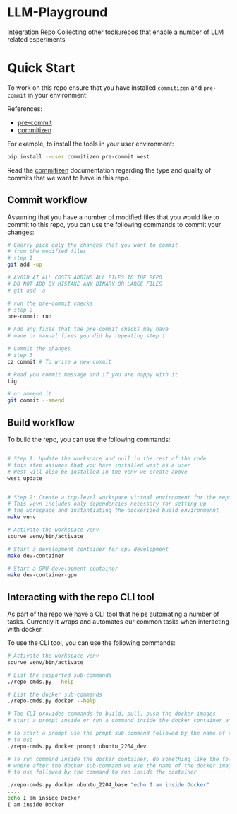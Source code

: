 # LLM-Playground
Integration Repo Collecting other tools/repos that enable a number of LLM related esperiments


# Quick Start

To work on this repo ensure that you have installed `commitizen` and `pre-commit`
in your environment:

References:

* [pre-commit](https://pre-commit.com/)
* [commitizen](https://commitizen-tools.github.io/commitizen/)

For example, to install the tools in your user environment:

```bash
pip install --user commitizen pre-commit west
```

Read the [commitizen](https://commitizen-tools.github.io/commitizen/) documentation
regarding the type and quality of commits that we want to have in this repo.

## Commit workflow

Assuming that you have a number of modified files that you would like to commit
to this repo, you can use the following commands to commit your changes:

```bash
# Cherry pick only the changes that you want to commit
# from the modified files
# step 1
git add -up

# AVOID AT ALL COSTS ADDING ALL FILES TO THE REPO
# DO NOT ADD BY MISTAKE ANY BINARY OR LARGE FILES
# git add -a

# run the pre-commit checks
# step 2
pre-commit run

# Add any fixes that the pre-commit checks may have
# made or manual fixes you did by repeating step 1

# Commit the changes
# step 3
cz commit # To write a new commit

# Read you commit message and if you are happy with it
tig

# or ammend it
git commit --amend
```


## Build workflow

To build the repo, you can use the following commands:

```bash

# Step 1: Update the workspace and pull in the rest of the code
# this step assumes that you have installed west as a user
# West will also be installed in the venv we create above
west update


# Step 2: Create a top-level workspace virtual environment for the repo
# This vevn includes only dependencies necessary for setting up
# the workspace and instantiating the dockerized build environmennt
make venv

# Activate the workspace venv
sourve venv/bin/activate

# Start a development container for cpu development
make dev-container

# Start a GPU development container
make dev-container-gpu

```

## Interacting with the repo CLI tool

As part of the repo we have a CLI tool that helps automating a
number of tasks. Currently it wraps and automates our common tasks
when interacting with docker.

To use the CLI tool, you can use the following commands:

```bash
# Activate the workspace venv
sourve venv/bin/activate

# List the supported sub-commands
./repo-cmds.py --help

# List the docker sub-commands
./repo-cmds.py docker --help

# The CLI provides commands to build, pull, push the docker images
# start a prompt inside or run a command inside the docker container and then edit.

# To start a prompt use the prmpt sub-command followed by the name of the docker image
# to use
./repo-cmds.py docker prompt ubuntu_2204_dev

# To run command inside the docker container, do something like the following,
# where after the docker sub-command we use the name of the docker image
# to use followed by the command to run inside the container

./repo-cmds.py docker ubuntu_2204_base "echo I am inside Docker"
....
echo I am inside Docker
I am inside Docker
```

